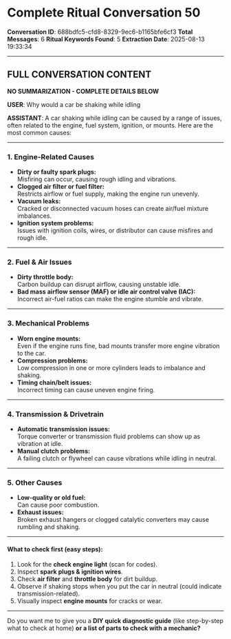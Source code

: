 # Complete Ritual Conversation 50

**Conversation ID**: 688bdfc5-cfd8-8329-9ec6-b1165bfe6cf3
**Total Messages**: 6
**Ritual Keywords Found**: 5
**Extraction Date**: 2025-08-13 19:33:34

---

## FULL CONVERSATION CONTENT

**NO SUMMARIZATION - COMPLETE DETAILS BELOW**

**USER**: Why would a car be shaking while idling

**ASSISTANT**: A car shaking while idling can be caused by a range of issues, often related to the engine, fuel system, ignition, or mounts. Here are the most common causes:

---

### **1. Engine-Related Causes**
- **Dirty or faulty spark plugs:**  
  Misfiring can occur, causing rough idling and vibrations.
- **Clogged air filter or fuel filter:**  
  Restricts airflow or fuel supply, making the engine run unevenly.
- **Vacuum leaks:**  
  Cracked or disconnected vacuum hoses can create air/fuel mixture imbalances.
- **Ignition system problems:**  
  Issues with ignition coils, wires, or distributor can cause misfires and rough idle.

---

### **2. Fuel & Air Issues**
- **Dirty throttle body:**  
  Carbon buildup can disrupt airflow, causing unstable idle.
- **Bad mass airflow sensor (MAF) or idle air control valve (IAC):**  
  Incorrect air-fuel ratios can make the engine stumble and vibrate.

---

### **3. Mechanical Problems**
- **Worn engine mounts:**  
  Even if the engine runs fine, bad mounts transfer more engine vibration to the car.
- **Compression problems:**  
  Low compression in one or more cylinders leads to imbalance and shaking.
- **Timing chain/belt issues:**  
  Incorrect timing can cause uneven engine firing.

---

### **4. Transmission & Drivetrain**
- **Automatic transmission issues:**  
  Torque converter or transmission fluid problems can show up as vibration at idle.
- **Manual clutch problems:**  
  A failing clutch or flywheel can cause vibrations while idling in neutral.

---

### **5. Other Causes**
- **Low-quality or old fuel:**  
  Can cause poor combustion.
- **Exhaust issues:**  
  Broken exhaust hangers or clogged catalytic converters may cause rumbling and shaking.

---

#### **What to check first (easy steps):**
1. Look for the **check engine light** (scan for codes).  
2. Inspect **spark plugs & ignition wires**.  
3. Check **air filter** and **throttle body** for dirt buildup.  
4. Observe if shaking stops when you put the car in neutral (could indicate transmission-related).  
5. Visually inspect **engine mounts** for cracks or wear.

---

Do you want me to give you a **DIY quick diagnostic guide** (like step-by-step what to check at home) **or a list of parts to check with a mechanic?**